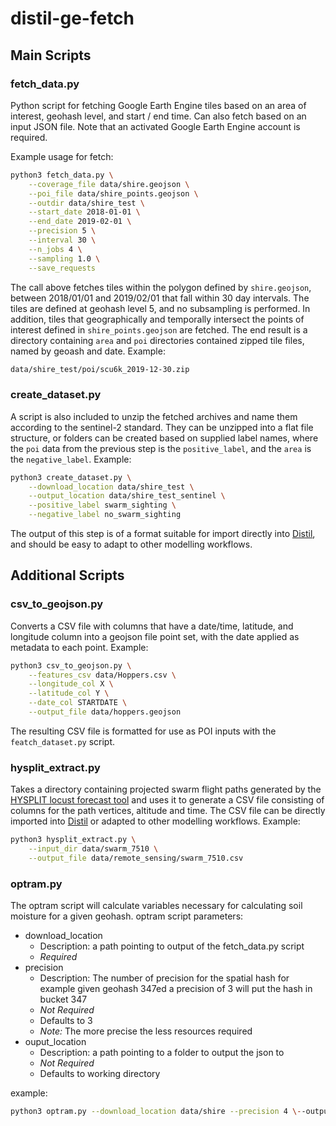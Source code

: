 # distil-ge-fetch

## Main Scripts

### fetch_data.py

Python script for fetching Google Earth Engine tiles based on an area of interest, geohash level, and start / end time. Can also fetch based on an input JSON file. Note that an activated Google Earth Engine account is required.

Example usage for fetch:

```bash
python3 fetch_data.py \
    --coverage_file data/shire.geojson \
    --poi_file data/shire_points.geojson \
    --outdir data/shire_test \
    --start_date 2018-01-01 \
    --end_date 2019-02-01 \
    --precision 5 \
    --interval 30 \
    --n_jobs 4 \
    --sampling 1.0 \
    --save_requests
```

The call above fetches tiles within the polygon defined by `shire.geojson`, between 2018/01/01 and 2019/02/01 that fall within 30 day intervals. The tiles are defined at geohash level 5, and no subsampling is performed. In addition, tiles that geographically and temporally intersect the points of interest defined in `shire_points.geojson` are fetched. The end result is a directory containing `area` and `poi` directories contained zipped tile files, named by geoash and date. Example:

```bash
data/shire_test/poi/scu6k_2019-12-30.zip
```

### create_dataset.py

A script is also included to unzip the fetched archives and name them according to the sentinel-2 standard. They can be unzipped into a flat file structure, or folders can be created based on supplied label names, where the `poi` data from the previous step is the `positive_label`, and the `area` is the `negative_label`. Example:

```bash
python3 create_dataset.py \
    --download_location data/shire_test \
    --output_location data/shire_test_sentinel \
    --positive_label swarm_sighting \
    --negative_label no_swarm_sighting
```

The output of this step is of a format suitable for import directly into [Distil](http://github.com/uncharted-distil/distil), and should be easy to adapt to other modelling workflows.

## Additional Scripts

### csv_to_geojson.py

Converts a CSV file with columns that have a date/time, latitude, and longitude column into a geojson file point set, with the date applied as metadata to each point. Example:

```bash
python3 csv_to_geojson.py \
    --features_csv data/Hoppers.csv \
    --longitude_col X \
    --latitude_col Y \
    --date_col STARTDATE \
    --output_file data/hoppers.geojson
```

The resulting CSV file is formatted for use as POI inputs with the `featch_dataset.py` script.

### hysplit_extract.py

Takes a directory containing projected swarm flight paths generated by the [HYSPLIT locust forecast tool](https://locusts.arl.noaa.gov:8443/) and uses it to generate a CSV file consisting of columns for the path vertices, altitude and time. The CSV file can be directly imported into [Distil](https://github.com/uncharted-distil/distil) or adapted to other modelling workflows. Example:

```bash
python3 hysplit_extract.py \
    --input_dir data/swarm_7510 \
    --output_file data/remote_sensing/swarm_7510.csv
```

### optram.py

The optram script will calculate variables necessary for calculating soil moisture for a given geohash.
optram script parameters:

- download_location
  - Description: a path pointing to output of the fetch_data.py script
  - _Required_
- precision
  - Description: The number of precision for the spatial hash for example given geohash 347ed a precision of 3 will put the hash in bucket 347
  - _Not Required_
  - Defaults to 3
  - _Note:_ The more precise the less resources required
- ouput_location
  - Description: a path pointing to a folder to output the json to
  - _Not Required_
  - Defaults to working directory

example:

```bash
python3 optram.py --download_location data/shire --precision 4 \--output_location data
```
